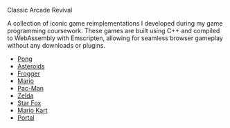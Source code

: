 Classic Arcade Revival

A collection of iconic game reimplementations I developed during my game programming coursework. These games are built using C++ and compiled to WebAssembly with Emscripten, allowing for seamless browser gameplay without any downloads or plugins.

- [Pong](https://natnatichang.github.io/web-game-collection/Ping%20Pong/Lab01.html)
- [Asteroids](https://natnatichang.github.io/web-game-collection/Asteroids/Lab02.html)
- [Frogger](https://natnatichang.github.io/web-game-collection/Frogger/Lab03.html)
- [Mario](https://natnatichang.github.io/web-game-collection/Mario/Lab04.html)
- [Pac-Man](https://natnatichang.github.io/web-game-collection/Pac-Man/Lab05.html)
- [Zelda](https://natnatichang.github.io/web-game-collection/Zelda/Lab06.html)
- [Star Fox](https://natnatichang.github.io/web-game-collection/Star%20Fox%20Tunnel/Lab07.html)
- [Mario Kart](https://natnatichang.github.io/web-game-collection/Mario%20Kart/Lab08.html)
- [Portal](https://natnatichang.github.io/web-game-collection/Portal/Lab12.html)
